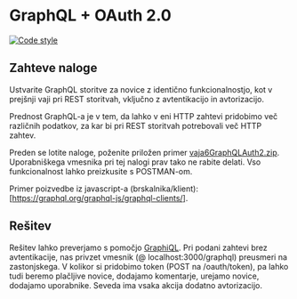 # GraphQL + OAuth 2.0
[![Code style](https://img.shields.io/badge/code%20style-airbnb-blue.svg)](https://github.com/airbnb/javascript)

## Zahteve naloge

Ustvarite GraphQL storitve za novice z identično funkcionalnostjo, kot v prejšnji vaji pri REST storitvah, vključno z avtentikacijo in avtorizacijo.

Prednost GraphQL-a je v tem, da lahko v eni HTTP zahtevi pridobimo več različnih podatkov, za kar bi pri REST storitvah potrebovali več HTTP zahtev.

Preden se lotite naloge, poženite priložen primer [vaja6GraphQLAuth2.zip](vaja6GraphQLAuth2.zip). Uporabniškega vmesnika pri tej nalogi prav tako ne rabite delati. Vso funkcionalnost lahko preizkusite s POSTMAN-om.

Primer poizvedbe iz javascript-a (brskalnika/klient): [https://graphql.org/graphql-js/graphql-clients/].

## Rešitev

Rešitev lahko preverjamo s pomočjo [GraphiQL](https://electronjs.org/apps/graphiql). Pri podani zahtevi brez avtentikacije, nas 
privzet vmesnik (@ localhost:3000/graphql) preusmeri na zastonjskega. V kolikor si pridobimo token (POST na /oauth/token), pa lahko tudi beremo plačljive novice, dodajamo komentarje, urejamo novice, dodajamo uporabnike. Seveda ima vsaka akcija dodatno avtorizacijo.